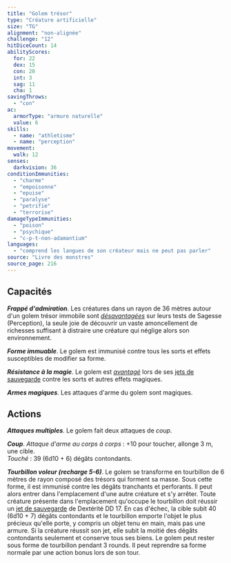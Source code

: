 ```yaml
---
title: "Golem trésor"
type: "Créature artificielle"
size: "TG"
alignment: "non-alignée"
challenge: "12"
hitDiceCount: 14
abilityScores:
  for: 22
  dex: 15
  con: 20
  int: 3
  sag: 11
  cha: 1
savingThrows:
  - "con"
ac:
  armorType: "armure naturelle"
  value: 6
skills:
  - name: "athletisme"
  - name: "perception"
movement:
  walk: 12
senses:
  darkvision: 36
conditionImmunities:
  - "charme"
  - "empoisonne"
  - "epuise"
  - "paralyse"
  - "petrifie"
  - "terrorise"
damageTypeImmunities:
  - "poison"
  - "psychique"
  - "c-p-t-non-adamantium"
languages:
  - "comprend les langues de son créateur mais ne peut pas parler"
source: "Livre des monstres"
source_page: 216
---
```

## Capacités
_**Frappé d'admiration**_. Les créatures dans un rayon de 36 mètres autour d'un golem trésor immobile sont [_désavantagées_](/utiliser-les-caracteristiques/#avantage-et-desavantage) sur leurs tests de Sagesse (Perception), la seule joie de découvrir un vaste amoncellement de richesses suffisant à distraire une créature qui néglige alors son environnement.

_**Forme immuable**_. Le golem est immunisé contre tous les sorts et effets susceptibles de modifier sa forme.

_**Résistance à la magie**_. Le golem est [_avantagé_](/utiliser-les-caracteristiques/#avantage-et-desavantage) lors de ses [jets de sauvegarde](/utiliser-les-caracteristiques/#jets-de-sauvegarde) contre les sorts et autres effets magiques.

_**Armes magiques**_. Les attaques d'arme du golem sont magiques.

## Actions
_**Attaques multiples**_. Le golem fait deux attaques de _coup_.

_**Coup**_. _Attaque d'arme au corps à corps_ : +10 pour toucher, allonge 3 m, une cible.  
_Touché_ : 39 (6d10 + 6) dégâts contondants.

_**Tourbillon voleur (recharge 5-6)**_. Le golem se transforme en tourbillon de 6 mètres de rayon composé des trésors qui forment sa masse. Sous cette forme, il est immunisé contre les dégâts tranchants et perforants. Il peut alors entrer dans l'emplacement d'une autre créature et s'y arrêter. Toute créature présente dans l'emplacement qu'occupe le tourbillon doit réussir un [jet de sauvegarde](/utiliser-les-caracteristiques/#jets-de-sauvegarde) de Dextérité DD 17. En cas d'échec, la cible subit 40 (6d10 + 7) dégâts contondants et le tourbillon emporte l'objet le plus précieux qu'elle porte, y compris un objet tenu en main, mais pas une armure. Si la créature réussit son jet, elle subit la moitié des dégâts contondants seulement et conserve tous ses biens. Le golem peut rester sous forme de tourbillon pendant 3 rounds. Il peut reprendre sa forme normale par une action bonus lors de son tour.
